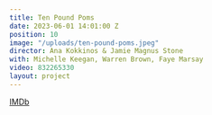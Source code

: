 ```yaml
---
title: Ten Pound Poms
date: 2023-06-01 14:01:00 Z
position: 10
image: "/uploads/ten-pound-poms.jpeg"
director: Ana Kokkinos & Jamie Magnus Stone
with: Michelle Keegan, Warren Brown, Faye Marsay
video: 832265330
layout: project
---
```


[IMDb](https://www.imdb.com/title/tt20318226/?ref_=nv_sr_srsg_0_tt_8_nm_0_q_ten%2520pound%2520)